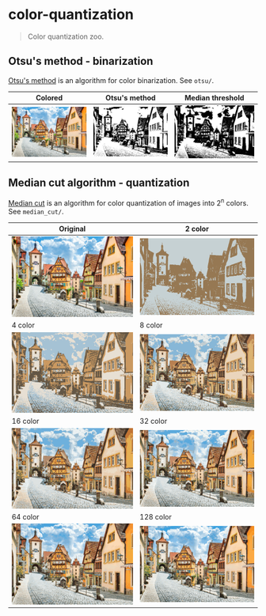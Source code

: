 # color-quantization
> Color quantization zoo.

## Otsu's method - binarization
[Otsu's method](https://en.wikipedia.org/wiki/Otsu%27s_method) is an algorithm for color binarization. See `otsu/`.

|Colored|Otsu's method|Median threshold|
|--|--|--|
|![img](./data/town.png)|![img](./results/otsu/otsu.png)|![img](./results/otsu/median.png)|

## Median cut algorithm - quantization
[Median cut](https://en.wikipedia.org/wiki/Median_cut) is an algorithm for color quantization of images into 2<sup>n</sup> colors. See `median_cut/`.

|Original|2 color|
|--|--|
|![img](./data/town.png)|![img](./results/median_cut/q_2.png)|
|4 color|8 color|
|![img](./results/median_cut/q_4.png)|![img](./results/median_cut/q_8.png)|
|16 color|32 color|
|![img](./results/median_cut/q_16.png)|![img](./results/median_cut/q_32.png)|
|64 color|128 color|
|![img](./results/median_cut/q_64.png)|![img](./results/median_cut/q_128.png)|

